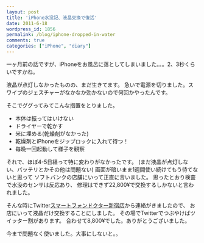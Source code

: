 ```yaml
---
layout: post
title: 'iPhone水没記、液晶交換で復活'
date: 2011-6-18
wordpress_id: 1856
permalink: /blog/iphone-dropped-in-water
comments: true
categories: ["iPhone", "diary"]
---
```

一ヶ月前の話ですが、iPhoneをお風呂に落としてしまいました。。。2、3秒くらいですかね。

液晶が点灯しなかったものの、まだ生きてます。
急いで電源を切りました。スワイプのジェスチャーがなかなか効かないので何回かやったんです。

そこでググってみてこんな措置をとりました。
+  本体は振ってはいけない
+  ドライヤーで乾かす
+  米に埋める(乾燥剤がなかった)
+  乾燥剤とiPhoneをジップロックに入れて待つ！
+  毎晩一回起動して様子を観察

それで、ほぼ4-5日経って特に変わりがなかったです。
(まだ液晶が点灯しない、バッテリとかその他は問題ない)
画面が暗いまま1週間使い続けてもう待てないと思って
ソフトバンクの店舗にいって正直に言いました。
思ったとおり検査で水没のセンサは反応あり、
修理はできず22,800¥で交換するしかないと言われました。

そんな時にTwitter[スマートフォンドクター新宿店](https://twitter.com/#!/spdshinjuku)から連絡がきましたので、
お店にいって液晶だけ交換することにしました。
その場でTwitterでつぶやけばツイッター割があります。
合わせて8,800¥でした。ありがとうございました。

今まで問題なく使いました。大事にしないと。。

